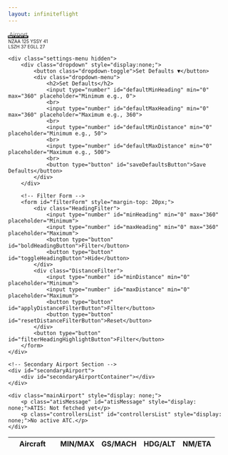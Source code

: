 ```yaml
---
layout: infiniteflight
---
```


<div class="container">
  <div class="page-left">
    <div class="nav-container">
        <div class="nav-left">
            <input 
                type="text" 
                id="icao" 
                name="icao" 
                placeholder="Airport" 
                style="width: 50px; border: none; margin-right: -10px; font-size: 14px; outline:none;"
            />
            <button id="search" style="background-color: transparent; color: #828282; font-size: 14px; margin-left:-15px">
                <i class="fa-solid fa-magnifying-glass" aria-hidden="true"></i>
            </button>
            <button id="add" style="background-color: transparent; color: #828282; margin-left: -30px; font-size: 14px;">
                <i class="fa-solid fa-plus" aria-hidden="true"></i>
            </button>
            <button id="settings" style="background-color: transparent; color: #828282; margin-left: -30px; font-size: 14px;">
                <i class="fa-solid fa-sliders" aria-hidden="true"></i>
            </button>
            <button id="update" style="background-color: transparent; color: #828282; margin-left: -30px; font-size: 14px;">
                <i class="fa-solid fa-arrows-rotate" aria-hidden="true"></i>
            </button>
        </div>
        <div class="nav-right" id="atcAirportsList" style="font-size: 10px; text-align: left;">
            NZAA 125 YSSY 41<br>
            LSZH 37 EGLL 27
        </div>
    </div>
    
    <div class="settings-menu hidden">
        <div class="dropdown" style="display:none;">
            <button class="dropdown-toggle">Set Defaults ▼</button>
            <div class="dropdown-menu">
                <h2>Set Defaults</h2>
                <input type="number" id="defaultMinHeading" min="0" max="360" placeholder="Minimum e.g., 0">
                <br>
                <input type="number" id="defaultMaxHeading" min="0" max="360" placeholder="Maximum e.g., 360">
                <br>
                <input type="number" id="defaultMinDistance" min="0" placeholder="Minimum e.g., 50">
                <br>
                <input type="number" id="defaultMaxDistance" min="0" placeholder="Maximum e.g., 500">
                <br>
                <button type="button" id="saveDefaultsButton">Save Defaults</button>
            </div>
        </div>

        <!-- Filter Form -->
        <form id="filterForm" style="margin-top: 20px;">
            <div class="HeadingFilter">
                <input type="number" id="minHeading" min="0" max="360" placeholder="Minimum">
                <input type="number" id="maxHeading" min="0" max="360" placeholder="Maximum">
                <button type="button" id="boldHeadingButton">Filter</button>
                <button type="button" id="toggleHeadingButton">Hide</button>
            </div> 
            <div class="DistanceFilter">
                <input type="number" id="minDistance" min="0" placeholder="Minimum">
                <input type="number" id="maxDistance" min="0" placeholder="Maximum">
                <button type="button" id="applyDistanceFilterButton">Filter</button>
                <button type="button" id="resetDistanceFilterButton">Reset</button>
            </div>
            <button type="button" id="filterHeadingHighlightButton">Filter</button>
        </form>
    </div>
    
    <!-- Secondary Airport Section -->
    <div id="secondaryAirport">
        <div id="secondaryAirportContainer"></div>
    </div>

    <div class="mainAirport" style="display: none;">
        <p class="atisMessage" id="atisMessage" style="display: none;">ATIS: Not fetched yet</p>
        <p class="controllersList" id="controllersList" style="display: none;">No active ATC.</p>
    </div>
   </div> 
   <div class="page-right">
    <table id="flightsTable">
        <thead>
            <tr>
                <th style="padding-left: 25px; padding-right: 25px;">Aircraft</th>
                <th>MIN/MAX</th>
                <th>GS/MACH</th>
                <th>HDG/ALT</th>
                <th>NM/ETA</th>
            </tr>
        </thead>
        <tbody>
            <!-- Dynamic rows will be added here -->
        </tbody>
    </table>
  </div>

<div style="display: none;">
       <button id="manualUpdateButton">Update Information</button>

        <!-- Secondary Airport Search -->
        <form id="secondarySearchForm" novalidate>
            <input type="text" id="secondaryIcao" name="secondaryIcao" placeholder="Enter Secondary ICAO" required>
            <button type="submit">Add Airport</button>
        </form>

        <button type="button" id="updateButton">Update</button>
        <button type="button" id="stopUpdateButton" style="display: none;">Stop Update</button>
        <span id="countdownTimer" style="display: none;"></span>
</div>

<script>
document.getElementById('settings').addEventListener('click', () => {
    const settingsMenu = document.querySelector('.settings-menu');
    settingsMenu.classList.toggle('visible'); // Toggle the 'visible' class
});
</script>
<script src="/js/if-inbounds-test.js"></script>